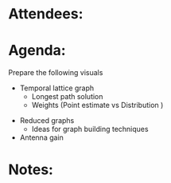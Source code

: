 
# Attendees:


# Agenda:
Prepare the following visuals
- Temporal lattice graph
	- Longest path solution
	- Weights (Point estimate vs Distribution )
* Reduced graphs
	* Ideas for graph building techniques
* Antenna gain 
# Notes:
